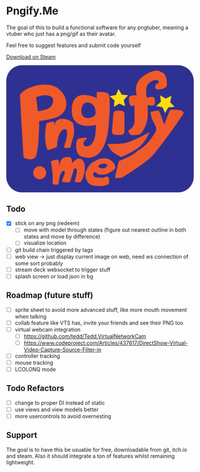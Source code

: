# Pngify.Me
The goal of this to build a functional software for any pngtuber, 
meaning a vtuber who just has a png/gif as their avatar.

Feel free to suggest features and submit code yourself

[Download on Steam](https://store.steampowered.com/app/3337800/Pngifyme)

![Logo](./PngifyMe/Assets/logo_full.png?raw=true)

## Todo
- [x] stick on any png (redeem)
	- [ ] move with model through states (figure out nearest outline in both states and move by difference)
	- [ ] visualize location
- [ ] git build chain triggered by tags 
- [ ] web view -> just display current image on web, need ws connection of some sort probably
- [ ] stream deck websocket to trigger stuff
- [ ] splash screen or load json in bg

## Roadmap (future stuff)
- [ ] sprite sheet to avoid more advanced stuff, like more mouth movement when talking
- [ ] collab feature like VTS has, invite your friends and see their PNG too
- [ ] virtual webcam integration
	- [ ] https://github.com/tedd/Tedd.VirtualNetworkCam
	- [ ] https://www.codeproject.com/Articles/437617/DirectShow-Virtual-Video-Capture-Source-Filter-in
- [ ] controller tracking
- [ ] mouse tracking
- [ ] LCOLONQ mode

## Todo Refactors
- [ ] change to proper DI instead of static
- [ ] use views and view models better
- [ ] more usercontrols to avoid overnesting

## Support
The goal is to have this be usuable for free, downloadable from git, itch.io and steam.
Also it should integrate a ton of features whilst remaining lightweight.
